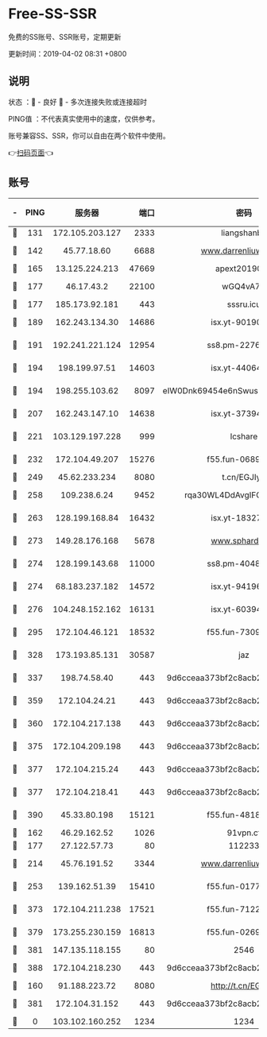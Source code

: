 # Free-SS-SSR

免费的SS账号、SSR账号，定期更新

更新时间：2019-04-02 08:31 +0800

## 说明

状态     ：🙂 - 良好 🙁 - 多次连接失败或连接超时

PING值   ：不代表真实使用中的速度，仅供参考。

账号兼容SS、SSR，你可以自由在两个软件中使用。

👉[扫码页面](https://liesauer.github.io/Free-SS-SSR/)👈

## 账号

|-|PING|服务器|端口|密码|加密方式|区域|
|:----:|:----:|:-----:|-----:|:----:|:----:|:----:|
|🙂|131|172.105.203.127|2333|liangshanbo|chacha20|JP|
|🙂|142|45.77.18.60|6688|www.darrenliuwei.com|aes-256-cfb|JP|
|🙂|165|13.125.224.213|47669|apext2019001|chacha20|KR|
|🙂|177|46.17.43.2|22100|wGQ4vA7D|aes-256-gcm|RU|
|🙂|177|185.173.92.181|443|sssru.icu|rc4-md5|RU|
|🙂|189|162.243.134.30|14686|isx.yt-90190160|aes-256-cfb|US|
|🙂|191|192.241.221.124|12954|ss8.pm-22766705|aes-256-cfb|US|
|🙂|194|198.199.97.51|14603|isx.yt-44064347|aes-256-cfb|US|
|🙂|194|198.255.103.62|8097|eIW0Dnk69454e6nSwuspv9DmS201tQ0D|aes-256-cfb|US|
|🙂|207|162.243.147.10|14638|isx.yt-37394875|aes-256-cfb|US|
|🙂|221|103.129.197.228|999|lcshare|aes-256-cfb|CN|
|🙂|232|172.104.49.207|15276|f55.fun-06892021|aes-256-cfb|SG|
|🙂|249|45.62.233.234|8080|t.cn/EGJIyrl|rc4-md5|CA|
|🙂|258|109.238.6.24|9452|rqa30WL4DdAvgIFG6Fs3znzTa|aes-256-cfb|FR|
|🙂|263|128.199.168.84|16432|isx.yt-18327519|aes-256-cfb|SG|
|🙂|273|149.28.176.168|5678|www.sphard.com|aes-256-cfb|SG|
|🙂|274|128.199.143.68|11000|ss8.pm-40482741|aes-256-cfb|SG|
|🙂|274|68.183.237.182|14572|isx.yt-94196593|aes-256-cfb|SG|
|🙂|276|104.248.152.162|16131|isx.yt-60394237|aes-256-cfb|SG|
|🙂|295|172.104.46.121|18532|f55.fun-73091809|aes-256-cfb|SG|
|🙂|328|173.193.85.131|30587|jaz|aes-256-cfb|US|
|🙂|337|198.74.58.40|443|9d6cceaa373bf2c8acb22e60b6a58be6|aes-256-cfb|US|
|🙂|359|172.104.24.21|443|9d6cceaa373bf2c8acb22e60b6a58be6|aes-256-cfb|US|
|🙂|360|172.104.217.138|443|9d6cceaa373bf2c8acb22e60b6a58be6|aes-256-cfb|US|
|🙂|375|172.104.209.198|443|9d6cceaa373bf2c8acb22e60b6a58be6|aes-256-cfb|US|
|🙂|377|172.104.215.24|443|9d6cceaa373bf2c8acb22e60b6a58be6|aes-256-cfb|US|
|🙂|377|172.104.218.41|443|9d6cceaa373bf2c8acb22e60b6a58be6|aes-256-cfb|US|
|🙂|390|45.33.80.198|15121|f55.fun-48185620|aes-256-cfb|US|
|🙂|162|46.29.162.52|1026|91vpn.cf|rc4-md5|RU|
|🙂|177|27.122.57.73|80|112233|chacha20|CN|
|🙂|214|45.76.191.52|3344|www.darrenliuwei.com|aes-256-cfb|AU|
|🙂|253|139.162.51.39|15410|f55.fun-01775973|aes-256-cfb|SG|
|🙂|373|172.104.211.238|17521|f55.fun-71226377|aes-256-cfb|US|
|🙂|379|173.255.230.159|16813|f55.fun-02691027|aes-256-cfb|US|
|🙂|381|147.135.118.155|80|2546|chacha20|US|
|🙂|388|172.104.218.230|443|9d6cceaa373bf2c8acb22e60b6a58be6|aes-256-cfb|US|
|🙁|160|91.188.223.72|8080|http://t.cn/EGJIyrl|rc4-md5|RU|
|🙁|381|172.104.31.152|443|9d6cceaa373bf2c8acb22e60b6a58be6|aes-256-cfb|US|
|🙁|0|103.102.160.252|1234|1234|rc4-md5|JP|
